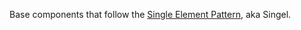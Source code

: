 Base components that follow the [Single Element Pattern](https://github.com/diegohaz/singel), aka Singel.
